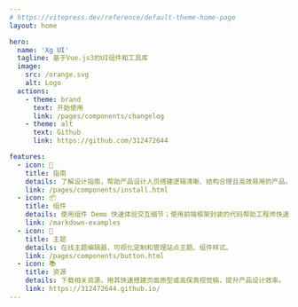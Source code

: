 ```yaml
---
# https://vitepress.dev/reference/default-theme-home-page
layout: home

hero:
  name: 'Xg UI'
  tagline: 基于Vue.js3的UI组件和工具库
  image:
    src: /orange.svg
    alt: Logo
  actions:
    - theme: brand
      text: 开始使用
      link: /pages/components/changelog
    - theme: alt
      text: Github
      link: https://github.com/312472644

features:
  - icon: 🧭
    title: 指南
    details: 了解设计指南，帮助产品设计人员搭建逻辑清晰、结构合理且高效易用的产品。
    link: /pages/components/install.html
  - icon: 📦
    title: 组件
    details: 使用组件 Demo 快速体验交互细节；使用前端框架封装的代码帮助工程师快速开发。
    link: /markdown-examples
  - icon: 🎨
    title: 主题
    details: 在线主题编辑器，可视化定制和管理站点主题、组件样式。
    link: /pages/components/button.html
  - icon: 📚
    title: 资源
    details: 下载相关资源，用其快速搭建页面原型或高保真视觉稿，提升产品设计效率。
    link: https://312472644.github.io/
---
```


